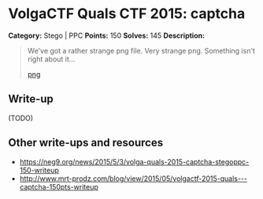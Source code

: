 # VolgaCTF Quals CTF 2015: captcha

**Category:** Stego | PPC
**Points:** 150
**Solves:** 145
**Description:**

> We've got a rather strange png file. Very strange png. Something isn't right about it...
> 
> [png](http://files.2015.volgactf.ru/captcha/capthca.png)

## Write-up

(TODO)

## Other write-ups and resources

* <https://neg9.org/news/2015/5/3/volga-quals-2015-captcha-stegoppc-150-writeup>
* <http://www.mrt-prodz.com/blog/view/2015/05/volgactf-2015-quals---captcha-150pts-writeup>
